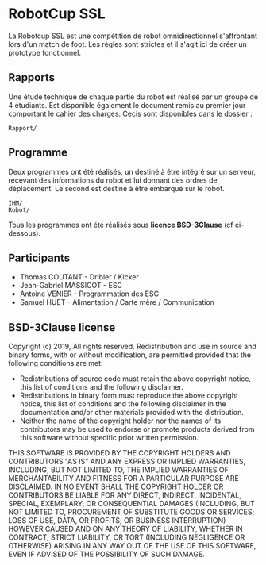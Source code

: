 ﻿# RobotCup SSL

La Robotcup SSL est une compétition de robot omnidirectionnel s'affrontant lors d'un match de foot. Les règles sont strictes et il s'agit ici de créer un prototype fonctionnel. 

## Rapports

Une étude technique de chaque partie du robot est réalisé par un groupe de 4 étudiants. Est disponible également le document remis au premier jour comportant le cahier des charges. Cecis sont disponibles dans le dossier :
```
Rapport/
```

## Programme

Deux programmes ont été réalisés, un destiné à être intégré sur un serveur, recevant des informations du robot et lui donnant des ordres de déplacement. Le second est destiné à être embarqué sur le robot.
```
IHM/
Robot/
```

Tous les programmes ont été réalisés sous **licence BSD-3Clause** (cf ci-dessous).

## Participants

* Thomas COUTANT - Dribler / Kicker
* Jean-Gabriel MASSICOT - ESC
* Antoine VENIER - Programmation des ESC
* Samuel HUET - Alimentation / Carte mère / Communication

## BSD-3Clause license

Copyright (c) 2019, All rights reserved.
Redistribution and use in source and binary forms, with or without modification, are permitted provided that the following conditions are met:

* Redistributions of source code must retain the above copyright notice, this list of conditions and the following disclaimer.
* Redistributions in binary form must reproduce the above copyright notice, this list of conditions and the following disclaimer in the documentation and/or other materials provided with the distribution.
* Neither the name of the copyright holder nor the names of its contributors may be used to endorse or promote products derived from this software without specific prior written permission.

THIS SOFTWARE IS PROVIDED BY THE COPYRIGHT HOLDERS AND CONTRIBUTORS "AS IS" AND ANY EXPRESS OR IMPLIED WARRANTIES, INCLUDING, BUT NOT LIMITED TO, THE IMPLIED WARRANTIES OF MERCHANTABILITY AND FITNESS FOR A PARTICULAR PURPOSE ARE DISCLAIMED. IN NO EVENT SHALL THE COPYRIGHT HOLDER OR CONTRIBUTORS BE LIABLE FOR ANY DIRECT, INDIRECT, INCIDENTAL, SPECIAL, EXEMPLARY, OR CONSEQUENTIAL DAMAGES (INCLUDING, BUT NOT LIMITED TO, PROCUREMENT OF SUBSTITUTE GOODS OR SERVICES; LOSS OF USE, DATA, OR PROFITS; OR BUSINESS INTERRUPTION) HOWEVER CAUSED AND ON ANY THEORY OF LIABILITY, WHETHER IN CONTRACT, STRICT LIABILITY, OR TORT (INCLUDING NEGLIGENCE OR OTHERWISE) ARISING IN ANY WAY OUT OF THE USE OF THIS SOFTWARE, EVEN IF ADVISED OF THE POSSIBILITY OF SUCH DAMAGE.

